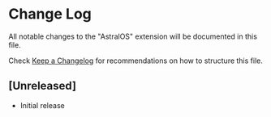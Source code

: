 # Change Log

All notable changes to the "AstralOS" extension will be documented in this file.

Check [Keep a Changelog](http://keepachangelog.com/) for recommendations on how to structure this file.

## [Unreleased]

- Initial release